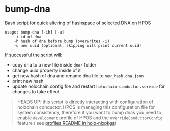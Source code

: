 # bump-dna
Bash script for quick altering of hashspace of selected DNA on HPOS

```
usage: bump-dna [-ih] [-u]
    -i id of dna
    -h hash of dna before bump (overwrites -i)
    -u new uuid (optional, skipping will print current uuid)
```

If successful the script will:
- copy dna to a new file inside `dna/` folder
- change uuid property inside of it
- get new hash of dna and rename dna file to `new_hash.dna.json`
- print new hash
- update holochain config file and restart `holochain-conductor.service` for changes to take effect

> HEADS UP: this script is directly interacting with configuration of holochain conductor. HPOS is managing this configuration file for system consistency, therefore if you want to bump dnas you need to enable `development` profile of HPOS and the `overrideConductorConfig` feature ( see [profiles README in holo-nixpkgs](https://github.com/Holo-Host/holo-nixpkgs/tree/develop/modules/profiles))
